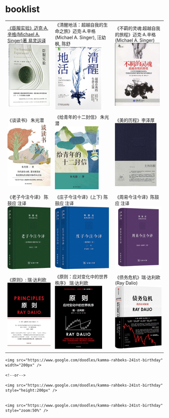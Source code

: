 # booklist




|                                                              |                                                              |                                                              |
| ------------------------------------------------------------ | ------------------------------------------------------------ | ------------------------------------------------------------ |
| [《臣服实验》迈克·A.辛格(Michael A. Singer)著 易灵运译](./notes/臣服实验_迈克·A.辛格.md)<br /> <img src="./img/719Vx4hXQlL.jpg" height="200px" /> | 《清醒地活：超越自我的生命之旅》迈克·A.辛格(Michael A. Singer), 汪幼枫, 陈舒<br /> <img src="img/71VoFLv+sBL._AC_UL600_SR600,600_.jpg" height="200px" /> | 《不羁的灵魂:超越自我的旅程》迈克·A.辛格(Michael A. Singer)<br /><img src="img/51I4NVSU4hL._AC_SY1000_.jpg" height="200px" /> |
|                                                              |                                                              |                                                              |
| 《谈读书》 朱光潜<br /><img src="./img/956a0b007b3673573215dcbfdb063df.jpg" height="200px" /> | 《给青年的十二封信》 朱光潜<br /><img src="./img/6282397ac59cbfca1a4a9aaf119e4d2.jpg" height="200px" /> | 《美的历程》李泽厚<br /><img src="./img/s3893343.jpg" height="200px" /> |
|                                                              |                                                              |                                                              |
| 《老子今注今译》 陈鼓应 注译 <br /><img src="./img/81ID59FQ9ML._AC_UF1000,1000_QL80_.jpg" height="200px" /> | 《庄子今注今译》(上下) 陈鼓应 注译<br /> <img src="./img/61mUpGkqOzL._AC_UF1000,1000_QL80_.jpg" height="200px" /> | 《周易今注今译》陈鼓应 注译 <br /><img src="./img/61l86ZdUzoL.jpg" height="200px" /> |
|                                                              |                                                              |                                                              |
| 《原则》: 瑞·达利欧<br /><img src="./img/71hvjX7BamL._AC_UF1000,1000_QL80_.jpg" height="200px" /> | 《原则：应对变化中的世界秩序》 瑞·达利欧<br /> <img src="./img/41aFxxnusgL.jpg" height="200px" /> | 《债务危机》瑞·达利欧(Ray Dalio) <br /><img src="./img/91558RDi0ML._AC_UF1000,1000_QL80_.jpg" height="200px" /> |
|                                                              |                                                              |                                                              |




```
<img src="https://www.google.com/doodles/kamma-rahbeks-241st-birthday" width="200px" />

<!--or-->

<img src="https://www.google.com/doodles/kamma-rahbeks-241st-birthday" style="height:200px" />


<img src="https://www.google.com/doodles/kamma-rahbeks-241st-birthday" style="zoom:50%" />
```



